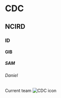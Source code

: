 # CDC
## NCIRD
### ID
#### GIB
##### SAM
###### Daniel

Current team
![CDC icon](https://logowik.com/content/uploads/images/cdc-centers-for-disease-control-and-prevention2968.jpg)
